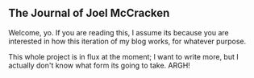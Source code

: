 The Journal of Joel McCracken
-----------------------------

Welcome, yo. If you are reading this, I assume its because you are interested
in how this iteration of my blog works, for whatever purpose. 

This whole project is in flux at the moment; I want to write more, but
I actually don't know what form its going to take. ARGH!

